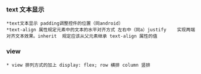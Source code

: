 ### text 文本显示
    *text文本显示 padding调整控件的位置（同android）
    *text-align 属性规定元素中的文本的水平对齐方式 左右中（同a）justify 	实现两端对齐文本效果。inherit 	规定应该从父元素继承 text-align 属性的值




### view
    * view 排列方式的加上 display: flex; row 横排 column 竖排





  